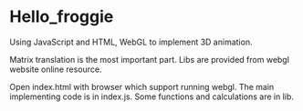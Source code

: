 # Hello_froggie
Using JavaScript and HTML, WebGL to implement 3D animation.

Matrix translation is the most important part. Libs are provided from webgl website online resource.

Open index.html with browser which support running webgl. The main implementing code is in index.js. Some functions and calculations are in lib.
